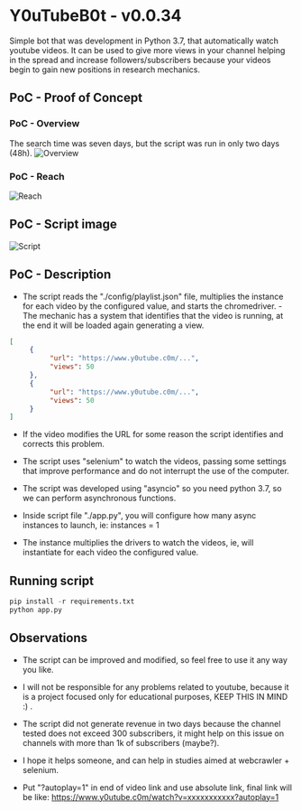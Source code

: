 # Y0uTubeB0t - v0.0.34
Simple bot that was development in Python 3.7, that automatically watch youtube videos. It can be used to give more views in your channel helping in the spread and increase followers/subscribers because your videos begin to gain new positions in research mechanics.

## PoC - Proof of Concept

### PoC - Overview
The search time was seven days, but the script was run in only two days (48h).
![Overview](underDev)

### PoC - Reach
![Reach](underDev)

## PoC - Script image
![Script](underDev)

## PoC - Description
- The script reads the "./config/playlist.json" file, multiplies the instance for each video by the configured value, and starts the chromedriver. - The mechanic has a system that identifies that the video is running, at the end it will be loaded again generating a view.

```json
[
     {
          "url": "https://www.y0utube.c0m/...",
          "views": 50
     },
     {
          "url": "https://www.y0utube.c0m/...",
          "views": 50
     }
]
```

- If the video modifies the URL for some reason the script identifies and corrects this problem.

- The script uses "selenium" to watch the videos, passing some settings that improve performance and do not interrupt the use of the computer.

- The script was developed using "asyncio" so you need python 3.7, so we can perform asynchronous functions.

- Inside script file "./app.py", you will configure how many async instances to launch, ie: instances = 1

- The instance multiplies the drivers to watch the videos, ie, will instantiate for each video the configured value.

## Running script

```python
pip install -r requirements.txt
python app.py
```

## Observations
- The script can be improved and modified, so feel free to use it any way you like.

- I will not be responsible for any problems related to youtube, because it is a project focused only for educational purposes, KEEP THIS IN MIND :) .

- The script did not generate revenue in two days because the channel tested does not exceed 300 subscribers, it might help on this issue on channels with more than 1k of subscribers (maybe?).

- I hope it helps someone, and can help in studies aimed at webcrawler + selenium.

- Put "?autoplay=1" in end of video link and use absolute link, final link will be like: https://www.y0utube.c0m/watch?v=xxxxxxxxxxx?autoplay=1